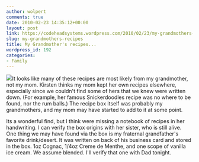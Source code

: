 ```yaml
---
author: wolpert
comments: true
date: 2010-02-23 14:35:12+00:00
layout: post
link: https://codeheadsystems.wordpress.com/2010/02/23/my-grandmothers-recipes/
slug: my-grandmothers-recipes
title: My Grandmother's recipes...
wordpress_id: 192
categories:
- Family
---
```


[![](http://codeheadsystems.files.wordpress.com/2010/02/r-0090a.jpg)](http://codeheadsystems.files.wordpress.com/2010/02/r-0090a.jpg)It looks like many of these recipes are most likely from my grandmother, not my mom. Kirsten thinks my mom kept her own recipes elsewhere, especially since we couldn't find some of hers that we knew were written down. (For example, her famous Snickerdoodles recipe was no where to be found, nor the rum balls.) The recipe box itself was probably my grandmothers, and my mom may have started to add to it at some point.

Its a wonderful find, but I think were missing a notebook of recipes in her handwriting. I can verify the box origins with her sister, who is still alive. One thing we may have found via the box is my fraternal grandfather's favorite drink/desert. It was written on back of his business card and stored in the box. 1oz Cognac, 1/4oz Creme de Menthe, and one scope of vanilla ice cream. We assume blended. I'll verify that one with Dad tonight.
